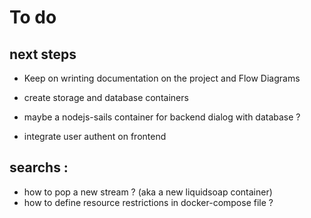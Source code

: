 # To do
## next steps 
 * Keep on wrinting documentation on the project and Flow Diagrams

 * create storage and database containers
 * maybe a nodejs-sails container for backend dialog with database ?
 * integrate user authent on frontend

## searchs : 
 * how to pop a new stream ? (aka a new liquidsoap container)
 * how to define resource restrictions in docker-compose file ?
